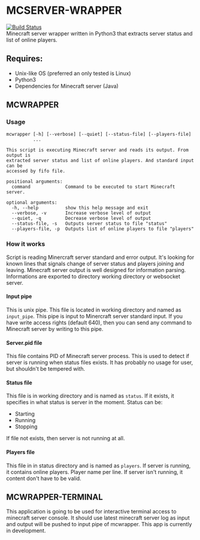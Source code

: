 MCSERVER-WRAPPER
================
[![Build Status](https://travis-ci.org/Cynerd/minecraft-wrapper.svg?branch=master)](https://travis-ci.org/Cynerd/minecraft-wrapper)  
Minecraft server wrapper written in Python3 that extracts server status and list
of online players.

Requires:
-----------------
* Unix-like OS (preferred an only tested is Linux)
* Python3
* Dependencies for Minecraft server (Java)

MCWRAPPER
---------
### Usage
```
mcwrapper [-h] [--verbose] [--quiet] [--status-file] [--players-file]
          ...

This script is executing Minecraft server and reads its output. From output is
extracted server status and list of online players. And standard input can be
accessed by fifo file.

positional arguments:
  command             Command to be executed to start Minecraft server.

optional arguments:
  -h, --help          show this help message and exit
  --verbose, -v       Increase verbose level of output
  --quiet, -q         Decrease verbose level of output
  --status-file, -s   Outputs server status to file "status"
  --players-file, -p  Outputs list of online players to file "players"
```

### How it works
Script is reading Minercraft server standard and error output. It's looking for
known lines that signals change of server status and players joining and leaving.
Minecraft server output is well designed for information parsing. Informations are
exported to directory working directory or websocket server.

#### Input pipe
This is unix pipe. This file is located in working directory and named as
`input_pipe`.  This pipe is input to Minercraft server standard input. If you have
write access rights (default 640), then you can send any command to Minecraft
server by writing to this pipe.

#### Server.pid file
This file contains PID of Minecraft server process. This is used to detect if
server is running when status files exists. It has probably no usage for user, but
shouldn't be tempered with.

#### Status file
This file is in working directory and is named as `status`. If it exists, it
specifies in what status is server in the moment.
Status can be:

* Starting
* Running
* Stopping

If file not exists, then server is not running at all.

#### Players file
This file in in status directory and is named as `players`. If server is running,
it contains online players. Player name per line.  If server isn't running, it
content don't have to be valid.

MCWRAPPER-TERMINAL
------------------
This application is going to be used for interactive terminal access to minecraft
server console. It should use latest minecraft server log as input and output will
be pushed to input pipe of mcwrapper.  This app is currently in development.
